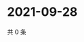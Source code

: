 # 2021-09-28

共 0 条

<!-- BEGIN WEIBO -->
<!-- 最后更新时间 Tue Sep 28 2021 17:08:23 GMT+0800 (China Standard Time) -->

<!-- END WEIBO -->
